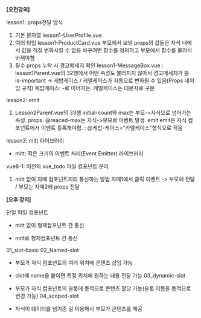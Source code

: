 **[오전강의]**

lesson1: props전달 방식

1. 기본 문자열 lesson1-UserProfile.vue
2. 여러 타입 lesson1-ProductCard.vue
부모에서 보낸 props의 값들은 자식 내에서 값을 직접 변화시킬 수 없음
바꾸려면 함수를 정의하고 부모에서 함수를 불러서 바꿔야함
3. 필수 props 누락 시 경고메세지 확인 lesson1-MessageBox.vue
: lesson1Parent.vue의 32행에서 어떤 속성도 불러지지 않아서 경고메세지가 뜸
is-important -> 케밥케이스 / 케멀케이스가 자동으로 변화될 수 있음(Props 네이밍 규칙)
케밥케이스: -로 이어지는. 케멀케이스는 대문자로 구분

lesson2: emit

1. Lesson2Parent.vue의 33행
initial-count와 max는 부모->자식으로 넘어가는 속성. props.
@reaced-max는 자식->부모로 이벤트 발생. emit
emit은 자식 컴포넌트에서 이벤트 등록해야함.
: @케밥-케이스="카멜케이스"형식으로 적음

lesson3: mitt 라이브러리

- mitt: 작은 크기의 이벤트 처리(Event Emitter) 라이브러리

vue8-1: 이전의 vue_todo 파일 컴포넌트 분리

1. mitt 없이 자매 컴포넌트끼리 통신하는 방법
자매1에서 클릭 이벤트 -> 부모에 전달 / 부모는 자매2에 props 전달

**[오후 강의]**

단일 파일 컴포넌트

  - mitt 없이 형제컴포넌트 간 통신

  - mitt로 형제컴포넌트 간 통신

01_slot-basic
02_Named-slot

  - 부모가 자식 컴포넌트의 여러 위치에 콘텐츠 삽입 가능

  - slot에 name을 붙이면 특정 위치에 원하는 내용 전달 가능
03_dynamic-slot

  - 부모가 자식 컴포넌트의 슬롯에 동적으로 콘텐츠 할당 가능(슬롯 이름을 동적으로 변경 가능)
04_scoped-slot

  - 자식이 데이터를 넘겨준 걸 이용해서 부모가 콘텐츠를 제공
